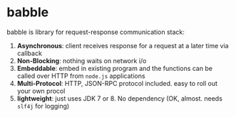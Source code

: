 # babble

babble is library for request-response communication stack:
 1. **Asynchronous**: client receives response for a request at a later time via callback   
 2. **Non-Blocking**: nothing waits on network i/o
 3. **Embeddable**: embed in existing program and the functions can be called over HTTP from `node.js` applications 
 4. **Multi-Protocol**: HTTP, JSON-RPC protocol included. easy to roll out your own procol
 5. **lightweight**: just uses JDK 7 or 8. No dependency (OK, almost. needs `slf4j` for logging)
 
